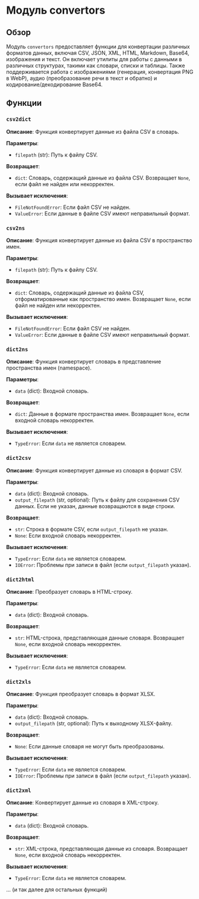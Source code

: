 # Модуль convertors

## Обзор

Модуль `convertors` предоставляет функции для конвертации различных форматов данных, включая CSV, JSON, XML, HTML, Markdown, Base64, изображения и текст.  Он включает утилиты для работы с данными в различных структурах, такими как словари, списки и таблицы.  Также поддерживается работа с изображениями (генерация, конвертация PNG в WebP), аудио (преобразование речи в текст и обратно) и кодирование/декодирование Base64.

## Функции

### `csv2dict`

**Описание**: Функция конвертирует данные из файла CSV в словарь.

**Параметры**:
- `filepath` (str): Путь к файлу CSV.

**Возвращает**:
- `dict`: Словарь, содержащий данные из файла CSV. Возвращает `None`, если файл не найден или некорректен.

**Вызывает исключения**:
- `FileNotFoundError`: Если файл CSV не найден.
- `ValueError`: Если данные в файле CSV имеют неправильный формат.

### `csv2ns`

**Описание**: Функция конвертирует данные из файла CSV в пространство имен.

**Параметры**:
- `filepath` (str): Путь к файлу CSV.

**Возвращает**:
- `dict`: Словарь, содержащий данные из файла CSV, отформатированные как пространство имен. Возвращает `None`, если файл не найден или некорректен.

**Вызывает исключения**:
- `FileNotFoundError`: Если файл CSV не найден.
- `ValueError`: Если данные в файле CSV имеют неправильный формат.


### `dict2ns`

**Описание**: Функция конвертирует словарь в представление пространства имен (namespace).


**Параметры**:
- `data` (dict): Входной словарь.

**Возвращает**:
- `dict`:  Данные в формате пространства имен. Возвращает `None`, если входной словарь некорректен.

**Вызывает исключения**:
- `TypeError`: Если `data` не является словарем.


### `dict2csv`

**Описание**: Функция конвертирует данные из словаря в формат CSV.

**Параметры**:
- `data` (dict): Входной словарь.
- `output_filepath` (str, optional): Путь к файлу для сохранения CSV данных. Если не указан, данные возвращаются в виде строки.

**Возвращает**:
- `str`: Строка в формате CSV, если `output_filepath` не указан.
- `None`: Если входной словарь некорректен.


**Вызывает исключения**:
- `TypeError`: Если `data` не является словарем.
- `IOError`: Проблемы при записи в файл (если `output_filepath` указан).


### `dict2html`

**Описание**: Преобразует словарь в HTML-строку.


**Параметры**:
- `data` (dict): Входной словарь.

**Возвращает**:
- `str`: HTML-строка, представляющая данные словаря. Возвращает `None`, если входной словарь некорректен.

**Вызывает исключения**:
- `TypeError`: Если `data` не является словарем.


### `dict2xls`

**Описание**: Функция преобразует словарь в формат XLSX.


**Параметры**:
- `data` (dict): Входной словарь.
- `output_filepath` (str, optional): Путь к выходному XLSX-файлу.

**Возвращает**:
- `None`:  Если данные словаря не могут быть преобразованы.

**Вызывает исключения**:
- `TypeError`: Если `data` не является словарем.
- `IOError`: Проблемы при записи в файл (если `output_filepath` указан).


### `dict2xml`

**Описание**: Конвертирует данные из словаря в XML-строку.

**Параметры**:
- `data` (dict):  Входной словарь.

**Возвращает**:
- `str`: XML-строка, представляющая данные из словаря. Возвращает `None`, если входной словарь некорректен.

**Вызывает исключения**:
- `TypeError`: Если `data` не является словарем.


... (и так далее для остальных функций)